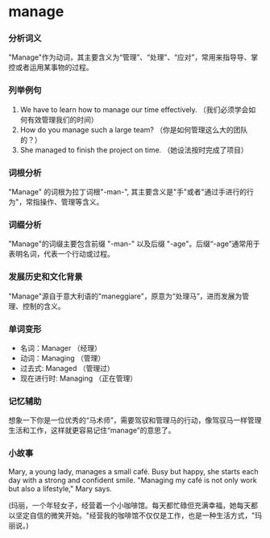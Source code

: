 # manage

### 分析词义

  

"Manage"作为动词，其主要含义为“管理”、“处理”、“应对”，常用来指导导、掌控或者运用某事物的过程。

  

### 列举例句

  

1.  We have to learn how to manage our time effectively. （我们必须学会如何有效管理我们的时间）
2.  How do you manage such a large team? （你是如何管理这么大的团队的？）
3.  She managed to finish the project on time. （她设法按时完成了项目）

  

### 词根分析

  

"Manage" 的词根为拉丁词根"-man-", 其主要含义是"手"或者"通过手进行的行为"，常指操作、管理等含义。

  

### 词缀分析

  

"Manage"的词缀主要包含前缀 "-man-" 以及后缀 "-age"。后缀“-age”通常用于表明名词，代表一个行动或过程。

  

### 发展历史和文化背景

  

"Manage"源自于意大利语的"maneggiare"，原意为“处理马”，进而发展为管理、控制的含义。

  

### 单词变形

  

*   名词：Manager （经理）
*   动词：Managing （管理）
*   过去式: Managed （管理过）
*   现在进行时: Managing （正在管理）

  

### 记忆辅助

  

想象一下你是一位优秀的“马术师”，需要驾驭和管理马的行动，像驾驭马一样管理生活和工作，这样就更容易记住“manage”的意思了。

  

### 小故事

  

Mary, a young lady, manages a small café. Busy but happy, she starts each day with a strong and confident smile. "Managing my café is not only work but also a lifestyle," Mary says.

  

(玛丽，一个年轻女子，经营着一个小咖啡馆。每天都忙碌但充满幸福，她每天都以坚定自信的微笑开始。"经营我的咖啡馆不仅仅是工作，也是一种生活方式，"玛丽说。)
